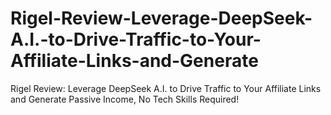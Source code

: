 # Rigel-Review-Leverage-DeepSeek-A.I.-to-Drive-Traffic-to-Your-Affiliate-Links-and-Generate
Rigel Review: Leverage DeepSeek A.I. to Drive Traffic to Your Affiliate Links and Generate Passive Income, No Tech Skills Required!
